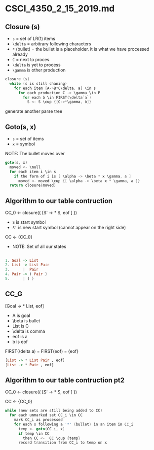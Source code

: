# CSCI_4350_2_15_2019.md

## Closure (s)

* `s` = set of LR(1) items
* `\delta` = arbitrary following characters
* `*` (bullet) = the bullet is a placeholder. it is what we have processed already
* `C` = next to proces
* `\delta` is yet to process
* `\gamma` is other production

```c
closure (s)
  while (s is still chaning)
    for each item [A->B*C\delta, a] \in s
      for each production C -> \gamma \in P
        for each b \in FIRST(\delta`a`)
          S <- S \cup {[C->*\gamma, b]}
```

generate another parse tree

## Goto(s, x)

* `s` = set of items
* `x` = symbol

NOTE: The bullet moves over

```c
goto(s, x)
  moved <- \null
  for each item i \in s
    if the form of i is [ \alpha -> \beta * x \gamma, a ]
      moved <- moved \cup {[ \alpha -> \beta x * \gamma, a ]}
  return closure(moved)
```

## Algorithm to our table contruction

CC_0 <- closure({ [S' -> * S, eof ] })

* `S` is start symbol
* `S'` is new start symbol (cannot appear on the right side)

CC <- {CC_0}

* NOTE: Set of all our states

## 

```haskell
1. Goal -> List
2. List -> List Pair
3.      |  Pair
4. Pair -> ( Pair )
5.      | ( )
```

## CC_G

[Goal -> * List, eof]

* A is goal
* \beta is bullet
* List is C
* \delta is comma
* eof is a
* b is eof

FIRST(\delta a) = FIRST(eof) = {eof}

```haskell
[List -> * List Pair , eof]
[List -> * Pair , eof]
```

## Algorithm to our table contruction pt2

CC_0 <- closure({ [S' -> * S, eof ] })

CC <- {CC_0}

```c
while (new sets are still being added to CC)
  for each unmarked set CC_i \in CC
    mark CC_i as processed
    for each x following a '*' (bullet) in an item in CC_i
      temp <- goto(CC_i, x)
      if temp \in CC
        then CC <-  CC \cup {temp}
      record transition from CC_i to temp on x
```
